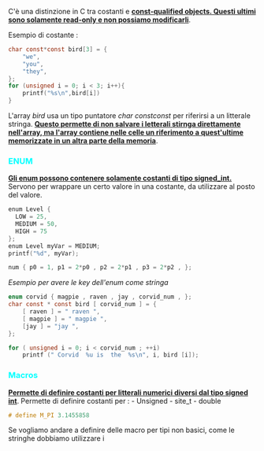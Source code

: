 C'è una distinzione in C tra costanti e <b><u>const-qualified objects. Questi ultimi sono solamente read-only e non possiamo modificarli</u></b>.

Esempio di costante : 

```c 
char const*const bird[3] = {
	"we",
	"you",
	"they",
};
for (unsigned i = 0; i < 3; i++){
	printf("%s\n",bird[i])
}
```

L'array *bird* usa un tipo puntatore *char constconst* per riferirsi a un litterale stringa. 
<b><u>Questo permette di non salvare i letterali stirnga direttamente nell'array, ma l'array contiene nelle celle un riferimento a quest'ultime memorizzate in un altra parte della memoria</u></b>. 

<h3 style=color:cyan>ENUM</h3>
<b><u>Gli enum possono contenere solamente costanti di tipo signed_int.</u></b>
Servono per wrappare un certo valore in una costante, da utilizzare al posto del valore. 

```c 
enum Level {  
  LOW = 25,  
  MEDIUM = 50,  
  HIGH = 75  
};
enum Level myVar = MEDIUM;   
printf("%d", myVar);

num { p0 = 1, p1 = 2*p0 , p2 = 2*p1 , p3 = 2*p2 , };
```

*Esempio per avere le key dell'enum come stringa*
```c 
enum corvid { magpie , raven , jay , corvid_num , };
char const * const bird [ corvid_num ] = {
	[ raven ] = " raven ",
	[ magpie ] = " magpie ",
	[jay ] = "jay ",
};

for ( unsigned i = 0; i < corvid_num ; ++i)
	printf (" Corvid  %u is  the  %s\n", i, bird [i]);
```

<h3 style=color:cyan>Macros</h3>
<b><u>Permette di definire costanti per litterali numerici diversi dal tipo signed int</u></b>. 
Permette di definire costanti per : 
- Unsigned 
- site_t
- double

```c 
# define M_PI 3.1455858
```

Se vogliamo andare a definire delle macro per tipi non basici, come le stringhe dobbiamo utilizzare i <span stule=color>